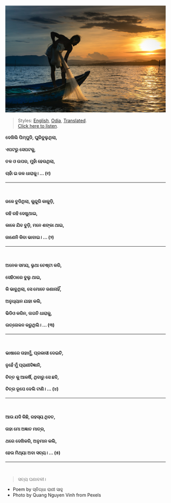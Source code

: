 ![](assets/img/man-on-boat-holding-white-mesh-fishing-net-2131904.jpg)

> Styles: [English](README.md), [Odia](Odia.md), [Translated](Translated.md).<br>
> [Click here to listen](https://soundcloud.com/teachersnigdha/all-are-our-own).

#### ଦେଖିଲି ପିମ୍ପୁଡି, ଘୁରିବୁଲୁଥିଲା,
#### ଏପଟରୁ ସେପଟକୁ,
#### ତଳ ଓ ଉପର, ମୁହାଁ ହେଉଥିଲା,
#### ଚାହାଁ ଇ ଜଳ ଧାରାକୁ। ... (୧)
***
<br>

#### ଜଳେ ବୁଡିଥିଲା, କୁନ୍ଦୁରି କାକୁଡ଼ି,
#### ରହି ରହି ଦେଖୁଥାଇ,
#### କାଳେ ଯିବ ବୁଡ଼ି, ମନେ ଶଙ୍କା ଥାଇ,
#### ଜାଣେନି କିବା ଭାବାଇ। ... (୨)
***
<br>

#### ଅନେକ ସମୟ, ଭୃଥା ଚେଷ୍ଟା କରି,
#### ସେହିଠାରେ ବୁଲୁ ଥାଇ,
#### କି ଭାବୁଥିଲା, ସେ ମୋତେ ଜଣାନାହିଁ,
#### ଅନୁଧ୍ୟାନ ଯାହା କଲି,
#### ଭିଡିଓ କରିନ, ତାଗତି ଧାରାକୁ,
#### ଉତ୍ତୋଳନ କରୁଥିଲି। ... (୩)
***
<br>

#### ଭାଷାରେ ତାହାମୁଁ, ପ୍ରକାସୀ ଦେଇଚି,
#### ନୁହେଁ ମୁଁ ପ୍ରାଣୀବିଜ୍ଞାନି,
#### ଚିତ୍ତ କୁ ଆକର୍ଷି, ଥିବାରୁ ସେ ଛବି,
#### ଚିତ୍ର ରୂପେ ଦେଲି ଟାଣି। ... (୪)
***
<br>

#### ଆଉ ଯଦି କିଛି, ରହସ୍ୟ ଥିବତ,
#### ତାହା ମାେ ଅଜ୍ଞାତ ମାତ୍ର,
#### ଥରେ ଦେଖିକରି, ଅନୁମାନ କଲି,
#### ହେଉ ମିଥ୍ୟା ଅବା ସତ୍ୟ। ... (୫)
***
<br>

> ସତ୍ୟ ଘଣାବଳୀ।

- Poem by ସ୍ନିଗ୍ଧା ରାଣୀ ସାହୁ
- Photo by Quang Nguyen Vinh from Pexels
